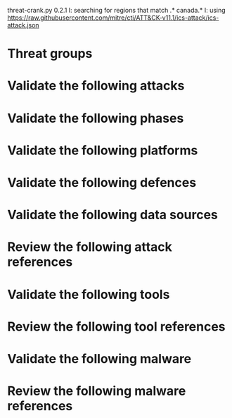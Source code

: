 threat-crank.py 0.2.1
I: searching for regions that match .* canada.*
I: using https://raw.githubusercontent.com/mitre/cti/ATT&CK-v11.1/ics-attack/ics-attack.json
# Threat groups


# Validate the following attacks


# Validate the following phases


# Validate the following platforms


# Validate the following defences


# Validate the following data sources


# Review the following attack references


# Validate the following tools


# Review the following tool references


# Validate the following malware


# Review the following malware references


